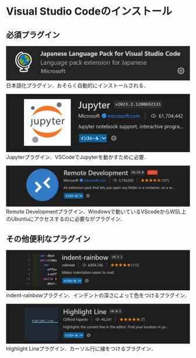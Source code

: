 # Visual Studio Codeのインストール

## 必須プラグイン
![picture 1](images/vscode_install/20230325_131710.png)  
日本語化プラグイン．おそらく自動的にインストールされる．

![picture 2](images/vscode_install/20230325_131850.png)  
Jupyterプラグイン．VSCodeでJupyterを動かすために必要．


![picture 3](images/vscode_install/20230325_131908.png)  
Remote Developmentプラグイン．Windowsで動いているVScodeからWSL上のUbuntuにアクセスするのに必要ながプラグイン．


## その他便利なプラグイン

![picture 4](images/vscode_install/20230325_131930.png)  
indent-rainbowプラグイン．インデントの深さによって色をつけるプラグイン．

![picture 5](images/vscode_install/20230325_131943.png) 
Highlight Lineプラグイン．カーソル行に線をつけるプラグイン．

